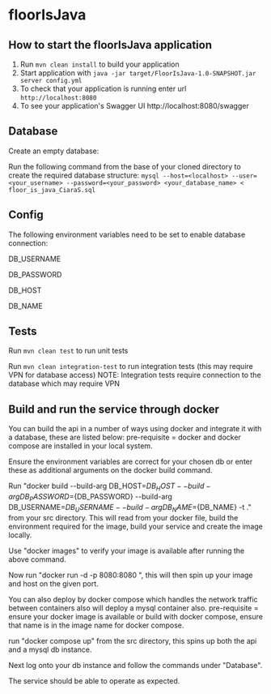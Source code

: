 # floorIsJava

How to start the floorIsJava application
---

1. Run `mvn clean install` to build your application
1. Start application with `java -jar target/FloorIsJava-1.0-SNAPSHOT.jar server config.yml`
1. To check that your application is running enter url `http://localhost:8080`
2. To see your application's Swagger UI http://localhost:8080/swagger

Database
---
Create an empty database: 

Run the following command from the base of your cloned directory to create the required database structure:
`mysql --host=<localhost> --user=<your_username> --password=<your_password> <your_database_name>
< floor_is_java_CiaraS.sql`

Config
---
The following environment variables need to be set to enable database connection:

DB_USERNAME

DB_PASSWORD

DB_HOST

DB_NAME



Tests
---
Run `mvn clean test` to run unit tests

Run `mvn clean integration-test` to run integration tests (this may require VPN for database access)
NOTE: Integration tests require connection to the database which may require VPN

Build and run the service through docker
---

You can build the api in a number of ways using docker and integrate it with a database, these are listed below: pre-requisite = docker and docker compose are installed in your local system.

Ensure the environment variables are correct for your chosen db or enter these as additional arguments on the docker build command.


Run "docker build --build-arg DB_HOST=${DB_HOST} --build-arg DB_PASSWORD=${DB_PASSWORD} --build-arg DB_USERNAME=${DB_USERNAME} --build-arg DB_NAME=${DB_NAME} -t <your-image-name> ." from your src directory. This will read from your docker file, build the environment required for the image, build your service and create the image locally.

Use "docker images" to verify your image is available after running the above command.

Now run "docker run -d -p 8080:8080 <your-image-name>", this will then spin up your image and host on the given port.

You can also deploy by docker compose which handles the network traffic between containers also will deploy a mysql container also. pre-requisite = ensure your docker image is available or build with docker compose, ensure that name is in the image name for docker compose.

run "docker compose up" from the src directory, this spins up both the api and a mysql db instance.

Next log onto your db instance and follow the commands under "Database".

The service should be able to operate as expected.